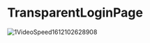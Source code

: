 # TransparentLoginPage


![1VideoSpeed1612102628908](https://user-images.githubusercontent.com/66992523/106387111-2cd60a80-63fe-11eb-8fa4-6377ee511c0f.GIF)
